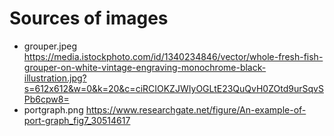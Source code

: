 # Sources of images

* grouper.jpeg https://media.istockphoto.com/id/1340234846/vector/whole-fresh-fish-grouper-on-white-vintage-engraving-monochrome-black-illustration.jpg?s=612x612&w=0&k=20&c=ciRCIOKZJWIyOGLtE23QuQvH0ZOtd9urSqvSPb6cpw8=
* portgraph.png https://www.researchgate.net/figure/An-example-of-port-graph_fig7_30514617

